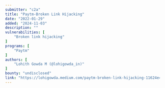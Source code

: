 ```yaml
---
submitter: "c2a"
title: "Paytm-Broken Link Hijacking"
date: "2022-01-29"
added: "2024-11-03"
description: ""
vulnerabilities: [
    "Broken link hijacking"
]
programs: [
    "Paytm"
]
authors: [
    "Lohith Gowda M (@lohigowda_in)"
]
bounty: "undisclosed"
link: "https://lohigowda.medium.com/paytm-broken-link-hijacking-11624e4e9eef"
---
```




